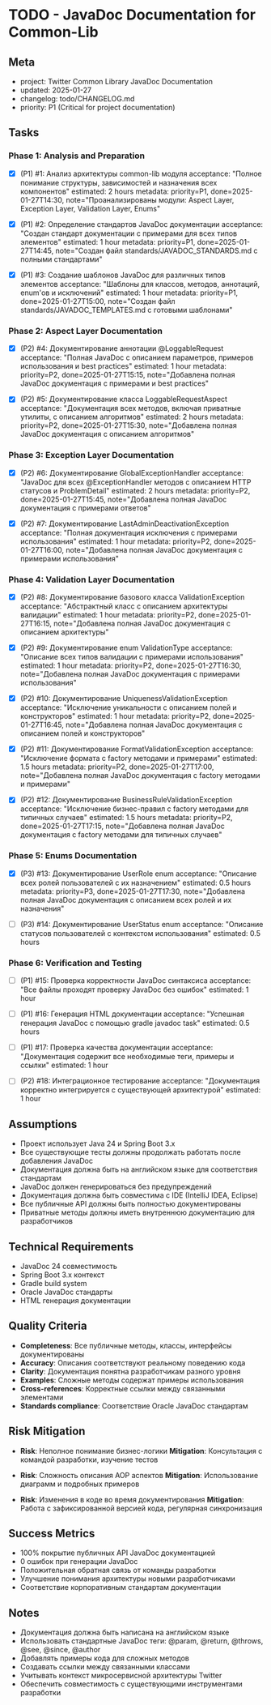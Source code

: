 # TODO - JavaDoc Documentation for Common-Lib

## Meta
- project: Twitter Common Library JavaDoc Documentation
- updated: 2025-01-27
- changelog: todo/CHANGELOG.md
- priority: P1 (Critical for project documentation)

## Tasks

### Phase 1: Analysis and Preparation
- [x] (P1) #1: Анализ архитектуры common-lib модуля
  acceptance: "Полное понимание структуры, зависимостей и назначения всех компонентов"
  estimated: 2 hours
  metadata: priority=P1, done=2025-01-27T14:30, note="Проанализированы модули: Aspect Layer, Exception Layer, Validation Layer, Enums"
  
- [x] (P1) #2: Определение стандартов JavaDoc документации
  acceptance: "Создан стандарт документации с примерами для всех типов элементов"
  estimated: 1 hour
  metadata: priority=P1, done=2025-01-27T14:45, note="Создан файл standards/JAVADOC_STANDARDS.md с полными стандартами"
  
- [x] (P1) #3: Создание шаблонов JavaDoc для различных типов элементов
  acceptance: "Шаблоны для классов, методов, аннотаций, enum'ов и исключений"
  estimated: 1 hour
  metadata: priority=P1, done=2025-01-27T15:00, note="Создан файл standards/JAVADOC_TEMPLATES.md с готовыми шаблонами"

### Phase 2: Aspect Layer Documentation
- [x] (P2) #4: Документирование аннотации @LoggableRequest
  acceptance: "Полная JavaDoc с описанием параметров, примеров использования и best practices"
  estimated: 1 hour
  metadata: priority=P2, done=2025-01-27T15:15, note="Добавлена полная JavaDoc документация с примерами и best practices"
  
- [x] (P2) #5: Документирование класса LoggableRequestAspect
  acceptance: "Документация всех методов, включая приватные утилиты, с описанием алгоритмов"
  estimated: 2 hours
  metadata: priority=P2, done=2025-01-27T15:30, note="Добавлена полная JavaDoc документация с описанием алгоритмов"

### Phase 3: Exception Layer Documentation  
- [x] (P2) #6: Документирование GlobalExceptionHandler
  acceptance: "JavaDoc для всех @ExceptionHandler методов с описанием HTTP статусов и ProblemDetail"
  estimated: 2 hours
  metadata: priority=P2, done=2025-01-27T15:45, note="Добавлена полная JavaDoc документация с примерами ответов"
  
- [x] (P2) #7: Документирование LastAdminDeactivationException
  acceptance: "Полная документация исключения с примерами использования"
  estimated: 1 hour
  metadata: priority=P2, done=2025-01-27T16:00, note="Добавлена полная JavaDoc документация с примерами использования"

### Phase 4: Validation Layer Documentation
- [x] (P2) #8: Документирование базового класса ValidationException
  acceptance: "Абстрактный класс с описанием архитектуры валидации"
  estimated: 1 hour
  metadata: priority=P2, done=2025-01-27T16:15, note="Добавлена полная JavaDoc документация с описанием архитектуры"
  
- [x] (P2) #9: Документирование enum ValidationType
  acceptance: "Описание всех типов валидации с примерами использования"
  estimated: 1 hour
  metadata: priority=P2, done=2025-01-27T16:30, note="Добавлена полная JavaDoc документация с примерами использования"
  
- [x] (P2) #10: Документирование UniquenessValidationException
  acceptance: "Исключение уникальности с описанием полей и конструкторов"
  estimated: 1 hour
  metadata: priority=P2, done=2025-01-27T16:45, note="Добавлена полная JavaDoc документация с описанием полей и конструкторов"
  
- [x] (P2) #11: Документирование FormatValidationException
  acceptance: "Исключение формата с factory методами и примерами"
  estimated: 1.5 hours
  metadata: priority=P2, done=2025-01-27T17:00, note="Добавлена полная JavaDoc документация с factory методами и примерами"
  
- [x] (P2) #12: Документирование BusinessRuleValidationException
  acceptance: "Исключение бизнес-правил с factory методами для типичных случаев"
  estimated: 1.5 hours
  metadata: priority=P2, done=2025-01-27T17:15, note="Добавлена полная JavaDoc документация с factory методами для типичных случаев"

### Phase 5: Enums Documentation
- [x] (P3) #13: Документирование UserRole enum
  acceptance: "Описание всех ролей пользователей с их назначением"
  estimated: 0.5 hours
  metadata: priority=P3, done=2025-01-27T17:30, note="Добавлена полная JavaDoc документация с описанием всех ролей и их назначения"
  
- [ ] (P3) #14: Документирование UserStatus enum
  acceptance: "Описание статусов пользователей с контекстом использования"
  estimated: 0.5 hours

### Phase 6: Verification and Testing
- [ ] (P1) #15: Проверка корректности JavaDoc синтаксиса
  acceptance: "Все файлы проходят проверку JavaDoc без ошибок"
  estimated: 1 hour
  
- [ ] (P1) #16: Генерация HTML документации
  acceptance: "Успешная генерация JavaDoc с помощью gradle javadoc task"
  estimated: 0.5 hours
  
- [ ] (P1) #17: Проверка качества документации
  acceptance: "Документация содержит все необходимые теги, примеры и ссылки"
  estimated: 1 hour
  
- [ ] (P2) #18: Интеграционное тестирование
  acceptance: "Документация корректно интегрируется с существующей архитектурой"
  estimated: 1 hour

## Assumptions
- Проект использует Java 24 и Spring Boot 3.x
- Все существующие тесты должны продолжать работать после добавления JavaDoc
- Документация должна быть на английском языке для соответствия стандартам
- JavaDoc должен генерироваться без предупреждений
- Документация должна быть совместима с IDE (IntelliJ IDEA, Eclipse)
- Все публичные API должны быть полностью документированы
- Приватные методы должны иметь внутреннюю документацию для разработчиков

## Technical Requirements
- JavaDoc 24 совместимость
- Spring Boot 3.x контекст
- Gradle build system
- Oracle JavaDoc стандарты
- HTML генерация документации

## Quality Criteria
- **Completeness**: Все публичные методы, классы, интерфейсы документированы
- **Accuracy**: Описания соответствуют реальному поведению кода
- **Clarity**: Документация понятна разработчикам разного уровня
- **Examples**: Сложные методы содержат примеры использования
- **Cross-references**: Корректные ссылки между связанными элементами
- **Standards compliance**: Соответствие Oracle JavaDoc стандартам

## Risk Mitigation
- **Risk**: Неполное понимание бизнес-логики
  **Mitigation**: Консультация с командой разработки, изучение тестов
  
- **Risk**: Сложность описания AOP аспектов
  **Mitigation**: Использование диаграмм и подробных примеров
  
- **Risk**: Изменения в коде во время документирования
  **Mitigation**: Работа с зафиксированной версией кода, регулярная синхронизация

## Success Metrics
- 100% покрытие публичных API JavaDoc документацией
- 0 ошибок при генерации JavaDoc
- Положительная обратная связь от команды разработки
- Улучшение понимания архитектуры новыми разработчиками
- Соответствие корпоративным стандартам документации

## Notes
- Документация должна быть написана на английском языке
- Использовать стандартные JavaDoc теги: @param, @return, @throws, @see, @since, @author
- Добавлять примеры кода для сложных методов
- Создавать ссылки между связанными классами
- Учитывать контекст микросервисной архитектуры Twitter
- Обеспечить совместимость с существующими инструментами разработки
